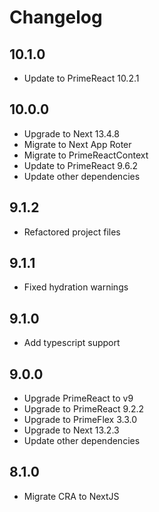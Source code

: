 # Changelog

## 10.1.0

- Update to PrimeReact 10.2.1

## 10.0.0

- Upgrade to Next 13.4.8
- Migrate to Next App Roter
- Migrate to PrimeReactContext
- Update to PrimeReact 9.6.2
- Update other dependencies

## 9.1.2

- Refactored project files

## 9.1.1

- Fixed hydration warnings

## 9.1.0

- Add typescript support

## 9.0.0

- Upgrade PrimeReact to v9
- Upgrade to PrimeReact 9.2.2
- Upgrade to PrimeFlex 3.3.0
- Upgrade to Next 13.2.3
- Update other dependencies

## 8.1.0

- Migrate CRA to NextJS
